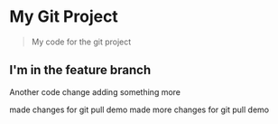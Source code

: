 # My Git Project
>My code for the git project
## I'm in the feature branch
  Another code change
adding something more


made changes for git pull demo
made more changes for git pull demo
